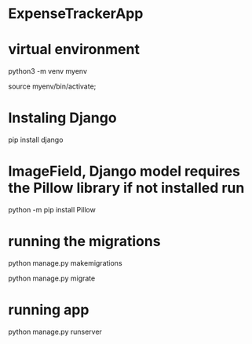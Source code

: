 # ExpenseTrackerApp #

# virtual environment
python3 -m venv myenv 

source myenv/bin/activate; 

# Instaling Django

pip install django   

# ImageField, Django model requires the Pillow library if not installed run

python -m pip install Pillow

# running the migrations

python manage.py makemigrations

python manage.py migrate

# running app

python manage.py runserver
